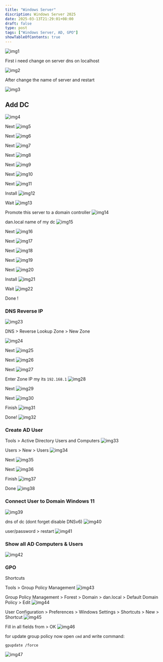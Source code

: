 ```yaml
---
title: "Windows Server"
discription: Windows Server 2025
date: 2025-03-13T21:29:01+08:00 
draft: false
type: post
tags: ["Windows Server, AD, GPO"]
showTableOfContents: true
--- 
```





![img1](images/logo.svg)



First i need change on server dns on localhost

![img2](images/2.png)


After change the name of server and restart

![img3](images/3.png)


## Add DC 

![img4](images/4.png)

Next
![img5](images/5.png)

Next
![img6](images/6.png)

Next
![img7](images/7.png)

Next 
![img8](images/8.png)

Next
![img9](images/9.png)

Next
![img10](images/10.png)

Next 
![img11](images/11.png)

Install
![img12](images/12.png)

Wait
![img13](images/13.png)

Promote this server to a domain controller
![img14](images/14.png)

dan.local name of my dc 
![img15](images/15.png)

Next
![img16](images/16.png)

Next
![img17](images/17.png)

Next 
![img18](images/18.png)

Next
![img19](images/19.png)

Next
![img20](images/20.png)

Install
![img21](images/21.png)

Wait
![img22](images/22.png)

Done !

### DNS Reverse IP

![img23](images/23.png)


DNS > Reverse Lookup Zone > New Zone

![img24](images/24.png)

Next
![img25](images/25.png)

Next
![img26](images/26.png)

Next
![img27](images/27.png)


Enter Zone IP my its `192.168.1`
![img28](images/28.png)

Next
![img29](images/29.png)

Next
![img30](images/30.png)

Finish
![img31](images/31.png)

Done!
![img32](images/32.png)

### Create AD User

Tools > Active Directory Users and Computers
![img33](images/33.png)

Users > New > Users
![img34](images/34.png)

Next
![img35](images/35.png)

Next
![img36](images/36.png)

Finish
![img37](images/37.png)

Done
![img38](images/38.png)


### Connect User to Domain Windows 11

![img39](images/39.png)

dns of dc (dont forget disable DNSv6)
![img40](images/40.png)

user/password > restart
![img41](images/41.png)

### Show all AD Computers & Users 

![img42](images/42.png)




### GPO

Shortcuts

Tools > Group Policy Management
![img43](images/43.png)

Group Policy Management > Forest > Domain > dan.local > Default Domain Policy > Edit 
![img44](images/44.png)

User Configuration > Preferences > Windows Settings > Shortcuts > New > Shortcut 
![img45](images/45.png)

Fill in all fields from > OK
![img46](images/46.png)


for update group policy now open `cmd` and write command:
```
gpupdate /force
````
![img47](images/47.png)
